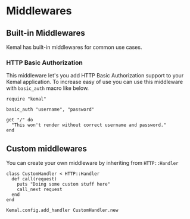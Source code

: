 # Middlewares

## Built-in Middlewares

Kemal has built-in middlewares for common use cases.

### HTTP Basic Authorization

This middleware let's you add HTTP Basic Authorization support to your Kemal application.
To increase easy of use you can use this middleware with `basic_auth` macro like below.

```crystal
require "kemal"

basic_auth "username", "password"

get "/" do
  "This won't render without correct username and password."
end

```

## Custom middlewares

You can create your own middleware by inheriting from ```HTTP::Handler```

```crystal
class CustomHandler < HTTP::Handler
  def call(request)
    puts "Doing some custom stuff here"
    call_next request
  end
end

Kemal.config.add_handler CustomHandler.new
```
